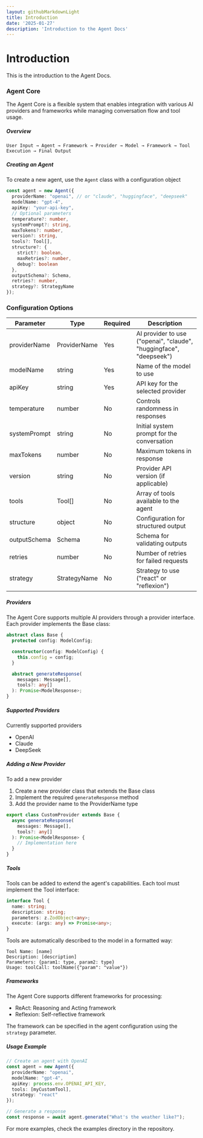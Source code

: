 ```yaml
---
layout: githubMarkdownLight
title: Introduction
date: '2025-01-27'
description: 'Introduction to the Agent Docs'
---
```

# Introduction

This is the introduction to the Agent Docs.


### Agent Core

The Agent Core is a flexible system that enables integration with various AI providers and frameworks while managing conversation flow and tool usage.


##### Overview

```
User Input → Agent → Framework → Provider → Model → Framework → Tool Execution → Final Output
```

##### Creating an Agent

To create a new agent, use the `Agent` class with a configuration object

```typescript
const agent = new Agent({
  providerName: "openai", // or "claude", "huggingface", "deepseek"
  modelName: "gpt-4",
  apiKey: "your-api-key",
  // Optional parameters
  temperature?: number,
  systemPrompt?: string,
  maxTokens?: number,
  version?: string,
  tools?: Tool[],
  structure?: {
    strict?: boolean,
    maxRetries?: number,
    debug?: boolean
  },
  outputSchema?: Schema,
  retries?: number,
  strategy?: StrategyName
});
```

### Configuration Options

| Parameter    | Type         | Required | Description                                                        |
| ------------ | ------------ | -------- | ------------------------------------------------------------------ |
| providerName | ProviderName | Yes      | AI provider to use ("openai", "claude", "huggingface", "deepseek") |
| modelName    | string       | Yes      | Name of the model to use                                           |
| apiKey       | string       | Yes      | API key for the selected provider                                  |
| temperature  | number       | No       | Controls randomness in responses                                   |
| systemPrompt | string       | No       | Initial system prompt for the conversation                         |
| maxTokens    | number       | No       | Maximum tokens in response                                         |
| version      | string       | No       | Provider API version (if applicable)                               |
| tools        | Tool[]       | No       | Array of tools available to the agent                              |
| structure    | object       | No       | Configuration for structured output                                |
| outputSchema | Schema       | No       | Schema for validating outputs                                      |
| retries      | number       | No       | Number of retries for failed requests                              |
| strategy     | StrategyName | No       | Strategy to use ("react" or "reflexion")                           |

##### Providers

The Agent Core supports multiple AI providers through a provider interface. Each provider implements the Base class:

```typescript
abstract class Base {
  protected config: ModelConfig;

  constructor(config: ModelConfig) {
    this.config = config;
  }

  abstract generateResponse(
    messages: Message[],
    tools?: any[] 
  ): Promise<ModelResponse>;
}
```

##### Supported Providers

Currently supported providers

- OpenAI
- Claude
- DeepSeek

##### Adding a New Provider

To add a new provider

1. Create a new provider class that extends the Base class
2. Implement the required `generateResponse` method
3. Add the provider name to the ProviderName type

```typescript
export class CustomProvider extends Base {
  async generateResponse(
    messages: Message[],
    tools?: any[]
  ): Promise<ModelResponse> {
    // Implementation here
  }
}
```

##### Tools

Tools can be added to extend the agent's capabilities. Each tool must implement the Tool interface:

```typescript
interface Tool {
  name: string;
  description: string;
  parameters: z.ZodObject<any>;
  execute: (args: any) => Promise<any>;
}
```

Tools are automatically described to the model in a formatted way:

```
Tool Name: [name]
Description: [description]
Parameters: {param1: type, param2: type}
Usage: toolCall: toolName({"param": "value"})
```

##### Frameworks

The Agent Core supports different frameworks for processing:

- ReAct: Reasoning and Acting framework
- Reflexion: Self-reflective framework

The framework can be specified in the agent configuration using the `strategy` parameter.

##### Usage Example

```typescript
// Create an agent with OpenAI
const agent = new Agent({
  providerName: "openai",
  modelName: "gpt-4",
  apiKey: process.env.OPENAI_API_KEY,
  tools: [myCustomTool],
  strategy: "react"
});

// Generate a response
const response = await agent.generate("What's the weather like?");
```

For more examples, check the examples directory in the repository.
